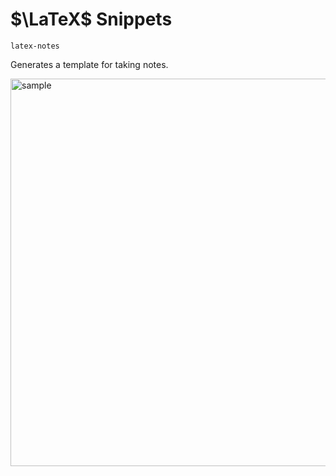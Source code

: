 # $\LaTeX$ Snippets

`latex-notes`

Generates a template for taking notes.

<img width="620" alt="sample" src="https://user-images.githubusercontent.com/46394857/184149041-3142d8a0-b443-4d64-8ee7-e096ac670264.png">



